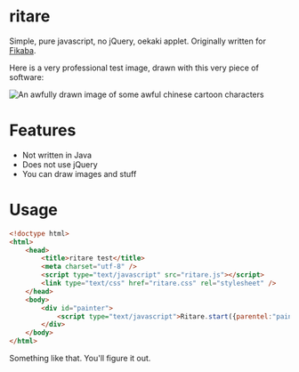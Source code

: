 # ritare
Simple, pure javascript, no jQuery, oekaki applet. Originally written for [Fikaba](https://github.com/knarka/fikaba).

Here is a very professional test image, drawn with this very piece of software:

![An awfully drawn image of some awful chinese cartoon characters](https://github.com/knarka/ritare/raw/master/screenshot.png "Yes, it's really bad, I know")

# Features
* Not written in Java
* Does not use jQuery
* You can draw images and stuff

# Usage
```html
<!doctype html>
<html>
	<head>
		<title>ritare test</title>
		<meta charset="utf-8" />
		<script type="text/javascript" src="ritare.js"></script>
		<link type="text/css" href="ritare.css" rel="stylesheet" />
	</head>
	<body>
		<div id="painter">
			<script type="text/javascript">Ritare.start({parentel:"painter",onFinish:function(e){window.open(Ritare.canvas.toDataURL('image/png'))},width:600,height:300});</script>
		</div>
	</body>
</html>
```

Something like that. You'll figure it out.
